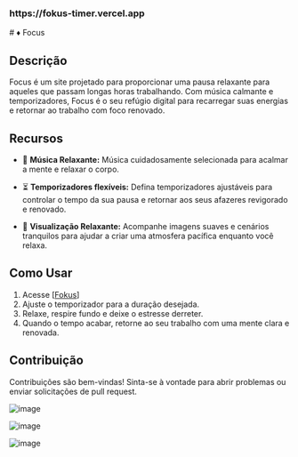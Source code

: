 <h3> https://fokus-timer.vercel.app </h3>
# ♦ Focus

## Descrição
Focus é um site projetado para proporcionar uma pausa relaxante para aqueles que passam longas horas trabalhando. Com música calmante e temporizadores, Focus é o seu refúgio digital para recarregar suas energias e retornar ao trabalho com foco renovado.

## Recursos

- 🎵 **Música Relaxante:** Música cuidadosamente  selecionada para acalmar a mente e relaxar o corpo.
  
- ⏳ **Temporizadores flexíveis:** Defina temporizadores ajustáveis para controlar o tempo da sua pausa e retornar aos seus afazeres revigorado e renovado.

- 🌅 **Visualização Relaxante:** Acompanhe imagens suaves e cenários tranquilos para ajudar a criar uma atmosfera pacífica enquanto você relaxa.

## Como Usar

1. Acesse [[Fokus](https://fokus-timer.vercel.app)]
2. Ajuste o temporizador para a duração desejada.
3. Relaxe, respire fundo e deixe o estresse derreter.
4. Quando o tempo acabar, retorne ao seu trabalho com uma mente clara e renovada.

## Contribuição
Contribuições são bem-vindas! Sinta-se à vontade para abrir problemas ou enviar solicitações de pull request.

![image](https://github.com/kelvincostak/fokus-timer/assets/101075405/2e8d6874-abdd-4183-bd38-30ffe3abef8b)

![image](https://github.com/kelvincostak/fokus-timer/assets/101075405/67d69e58-8f46-4540-84ca-14aae70f41cc)

![image](https://github.com/kelvincostak/fokus-timer/assets/101075405/9b0d88ef-8990-4e3f-820f-9701327ed7d3)

